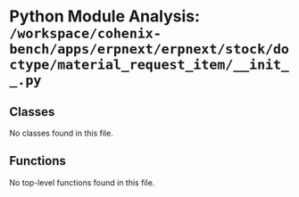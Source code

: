 # Python Module Analysis: `/workspace/cohenix-bench/apps/erpnext/erpnext/stock/doctype/material_request_item/__init__.py`

## Classes

No classes found in this file.


## Functions

No top-level functions found in this file.
